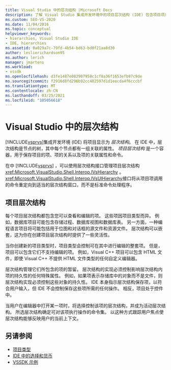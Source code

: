```yaml
---
title: Visual Studio 中的层次结构 |Microsoft Docs
description: 了解 Visual Studio 集成开发环境中的项目层次结构 (IDE) 包含项目项及其关联的属性。
ms.custom: SEO-VS-2020
ms.date: 11/04/2016
ms.topic: conceptual
helpviewer_keywords:
- hierarchies, Visual Studio IDE
- IDE, hierarchies
ms.assetid: 0a029a7c-79fd-4b54-bd63-bd0f21aa8d30
author: leslierichardson95
ms.author: lerich
manager: jmartens
ms.workload:
- vssdk
ms.openlocfilehash: d3fe1487e082907958c1cf8a36f1653efb97c9de
ms.sourcegitcommit: f2916d8fd296b92cc402597d1d1eecda4f6cccbf
ms.translationtype: MT
ms.contentlocale: zh-CN
ms.lasthandoff: 03/25/2021
ms.locfileid: "105056618"
---
```

# <a name="hierarchies-in-visual-studio"></a>Visual Studio 中的层次结构
[!INCLUDE[vsprvs](../../code-quality/includes/vsprvs_md.md)]集成开发环境 (IDE) 将项目显示为 *层次结构*。 在 IDE 中，层次结构是节点的树，其中每个节点都有一组关联的属性。 *项目层次结构* 是一个容器，用于保存项目的项、项的关系以及项的关联属性和命令。

 在中 [!INCLUDE[vsprvs](../../code-quality/includes/vsprvs_md.md)] ，可以使用层次结构接口管理项目层次结构 <xref:Microsoft.VisualStudio.Shell.Interop.IVsHierarchy> 。 <xref:Microsoft.VisualStudio.Shell.Interop.IVsUIHierarchy>接口将从项目项调用的命令重定向到适当的层次结构窗口，而不是标准命令处理程序。

## <a name="project-hierarchies"></a>项目层次结构
 每个项目层次结构都包含您可以查看和编辑的项。 这些项因项目类型而异。 例如，数据库项目可能包含存储过程、数据库视图和数据库表。 另一方面，一种编程语言项目将可能包括用于位图和对话框的源文件和资源文件。 层次结构可以嵌套，这为你在创建项目层次结构时提供了一些灵活性。

 当你创建新的项目类型时，项目类型会控制可在其中进行编辑的整套项。 但是，项目可以包含它们不支持编辑的项。 例如，Visual C++ 项目可以包含 HTML 文件，即使 Visual C++ 不提供 HTML 文件类型的任何自定义编辑器。

 层次结构管理它们所包含的项的暂留。 层次结构的实现必须控制影响层次结构内项的持久性的任何特殊属性。 例如，如果项表示存储库中的对象而不是文件，则层次结构实现必须控制这些对象的持久性。 IDE 本身指示层次结构保存项，以符合用户输入，但 IDE 不会控制保存这些项所需的任何操作。 相反，项目处于控件中。

 当用户在编辑器中打开某一项时，将选择控制该项的层次结构，并成为活动层次结构。 所选层次结构确定可对该项执行操作的命令集。 以这种方式跟踪用户焦点使层次结构能够反映用户的当前上下文。

## <a name="see-also"></a>另请参阅
- [项目类型](../../extensibility/internals/project-types.md)
- [IDE 中的选择和货币](../../extensibility/internals/selection-and-currency-in-the-ide.md)
- [VSSDK 示例](https://github.com/Microsoft/VSSDK-Extensibility-Samples)
